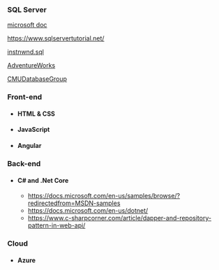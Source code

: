 ### SQL Server

[microsoft doc](https://docs.microsoft.com/en-us/sql/sql-server/educational-sql-resources?view=sql-server-ver15)

https://www.sqlservertutorial.net/

[instnwnd.sql](https://raw.githubusercontent.com/microsoft/sql-server-samples/master/samples/databases/northwind-pubs/instnwnd.sql)

[AdventureWorks](https://dataedo.com/samples/html/AdventureWorks/doc/AdventureWorks_2/modules/Sales_12/tables/Sales_SalesOrderHeader_185.html)

[CMUDatabaseGroup](https://www.youtube.com/watch?v=mYFo1aE47xE&ab_channel=CMUDatabaseGroup)

### Front-end

- #### HTML & CSS

- #### JavaScript

- #### Angular

### Back-end

- #### C# and .Net Core

  - https://docs.microsoft.com/en-us/samples/browse/?redirectedfrom=MSDN-samples
  - https://docs.microsoft.com/en-us/dotnet/
  - https://www.c-sharpcorner.com/article/dapper-and-repository-pattern-in-web-api/

### Cloud

- #### Azure

